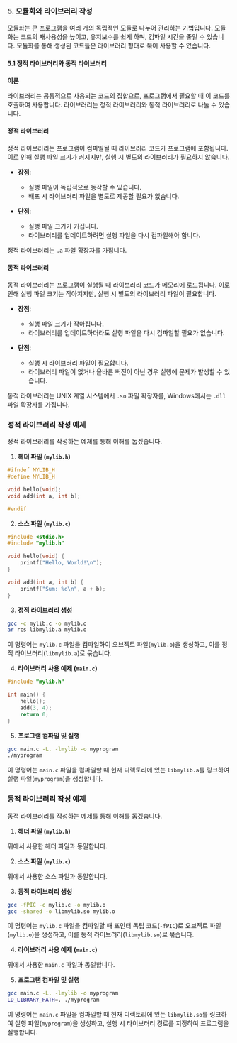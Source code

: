 ### 5. 모듈화와 라이브러리 작성

모듈화는 큰 프로그램을 여러 개의 독립적인 모듈로 나누어 관리하는 기법입니다. 모듈화는 코드의 재사용성을 높이고, 유지보수를 쉽게 하며, 컴파일 시간을 줄일 수 있습니다. 모듈화를 통해 생성된 코드들은 라이브러리 형태로 묶어 사용할 수 있습니다.

#### 5.1 정적 라이브러리와 동적 라이브러리

**이론**

라이브러리는 공통적으로 사용되는 코드의 집합으로, 프로그램에서 필요할 때 이 코드를 호출하여 사용합니다. 라이브러리는 정적 라이브러리와 동적 라이브러리로 나눌 수 있습니다.

#### 정적 라이브러리

정적 라이브러리는 프로그램이 컴파일될 때 라이브러리 코드가 프로그램에 포함됩니다. 이로 인해 실행 파일 크기가 커지지만, 실행 시 별도의 라이브러리가 필요하지 않습니다.

- **장점**:
  - 실행 파일이 독립적으로 동작할 수 있습니다.
  - 배포 시 라이브러리 파일을 별도로 제공할 필요가 없습니다.

- **단점**:
  - 실행 파일 크기가 커집니다.
  - 라이브러리를 업데이트하려면 실행 파일을 다시 컴파일해야 합니다.

정적 라이브러리는 `.a` 파일 확장자를 가집니다.

#### 동적 라이브러리

동적 라이브러리는 프로그램이 실행될 때 라이브러리 코드가 메모리에 로드됩니다. 이로 인해 실행 파일 크기는 작아지지만, 실행 시 별도의 라이브러리 파일이 필요합니다.

- **장점**:
  - 실행 파일 크기가 작아집니다.
  - 라이브러리를 업데이트하더라도 실행 파일을 다시 컴파일할 필요가 없습니다.

- **단점**:
  - 실행 시 라이브러리 파일이 필요합니다.
  - 라이브러리 파일이 없거나 올바른 버전이 아닌 경우 실행에 문제가 발생할 수 있습니다.

동적 라이브러리는 UNIX 계열 시스템에서 `.so` 파일 확장자를, Windows에서는 `.dll` 파일 확장자를 가집니다.

### 정적 라이브러리 작성 예제

정적 라이브러리를 작성하는 예제를 통해 이해를 돕겠습니다.

1. **헤더 파일 (`mylib.h`)**

```c
#ifndef MYLIB_H
#define MYLIB_H

void hello(void);
void add(int a, int b);

#endif
```

2. **소스 파일 (`mylib.c`)**

```c
#include <stdio.h>
#include "mylib.h"

void hello(void) {
    printf("Hello, World!\n");
}

void add(int a, int b) {
    printf("Sum: %d\n", a + b);
}
```

3. **정적 라이브러리 생성**

```sh
gcc -c mylib.c -o mylib.o
ar rcs libmylib.a mylib.o
```

이 명령어는 `mylib.c` 파일을 컴파일하여 오브젝트 파일(`mylib.o`)을 생성하고, 이를 정적 라이브러리(`libmylib.a`)로 묶습니다.

4. **라이브러리 사용 예제 (`main.c`)**

```c
#include "mylib.h"

int main() {
    hello();
    add(3, 4);
    return 0;
}
```

5. **프로그램 컴파일 및 실행**

```sh
gcc main.c -L. -lmylib -o myprogram
./myprogram
```

이 명령어는 `main.c` 파일을 컴파일할 때 현재 디렉토리에 있는 `libmylib.a`를 링크하여 실행 파일(`myprogram`)을 생성합니다.

### 동적 라이브러리 작성 예제

동적 라이브러리를 작성하는 예제를 통해 이해를 돕겠습니다.

1. **헤더 파일 (`mylib.h`)**

위에서 사용한 헤더 파일과 동일합니다.

2. **소스 파일 (`mylib.c`)**

위에서 사용한 소스 파일과 동일합니다.

3. **동적 라이브러리 생성**

```sh
gcc -fPIC -c mylib.c -o mylib.o
gcc -shared -o libmylib.so mylib.o
```

이 명령어는 `mylib.c` 파일을 컴파일할 때 포인터 독립 코드(`-fPIC`)로 오브젝트 파일(`mylib.o`)을 생성하고, 이를 동적 라이브러리(`libmylib.so`)로 묶습니다.

4. **라이브러리 사용 예제 (`main.c`)**

위에서 사용한 `main.c` 파일과 동일합니다.

5. **프로그램 컴파일 및 실행**

```sh
gcc main.c -L. -lmylib -o myprogram
LD_LIBRARY_PATH=. ./myprogram
```

이 명령어는 `main.c` 파일을 컴파일할 때 현재 디렉토리에 있는 `libmylib.so`를 링크하여 실행 파일(`myprogram`)을 생성하고, 실행 시 라이브러리 경로를 지정하여 프로그램을 실행합니다.
